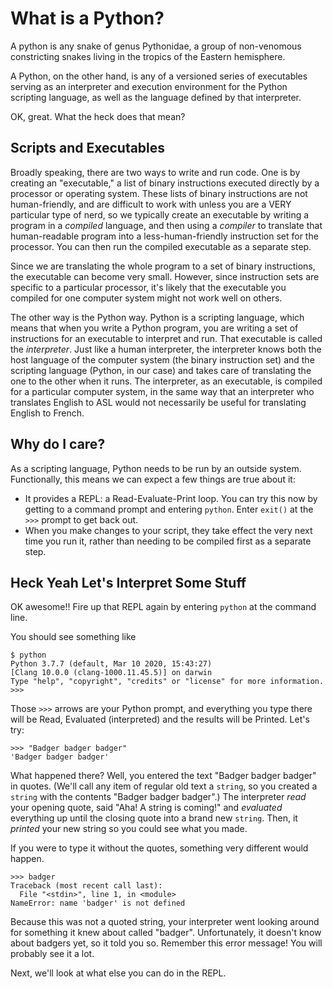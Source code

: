 # What is a Python?

A python is any snake of genus Pythonidae, a group of non-venomous constricting snakes living in the tropics of the Eastern hemisphere.

A Python, on the other hand, is any of a versioned series of executables serving as an interpreter and execution environment for the Python scripting language, as well as the language defined by that interpreter.

OK, great. What the heck does that mean?

## Scripts and Executables

Broadly speaking, there are two ways to write and run code. One is by creating an "executable," a list of binary instructions executed directly by a processor or operating system. These lists of binary instructions are not human-friendly, and are difficult to work with unless you are a VERY particular type of nerd, so we typically create an executable by writing a program in a *compiled* language, and then using a *compiler* to translate that human-readable program into a less-human-friendly instruction set for the processor. You can then run the compiled executable as a separate step.

Since we are translating the whole program to a set of binary instructions, the executable can become very small. However, since instruction sets are specific to a particular processor, it's likely that the executable you compiled for one computer system might not work well on others.

The other way is the Python way. Python is a scripting language, which means that when you write a Python program, you are writing a set of instructions for an executable to interpret and run. That executable is called the *interpreter*. Just like a human interpreter, the interpreter knows both the host language of the computer system (the binary instruction set) and the scripting language (Python, in our case) and takes care of translating the one to the other when it runs. The interpreter, as an executable, is compiled for a particular computer system, in the same way that an interpreter who translates English to ASL would not necessarily be useful for translating English to French.

## Why do I care?

As a scripting language, Python needs to be run by an outside system. Functionally, this means we can expect a few things are true about it:

* It provides a REPL: a Read-Evaluate-Print loop. You can try this now by getting to a command prompt and entering `python`. Enter `exit()` at the `>>>` prompt to get back out.
* When you make changes to your script, they take effect the very next time you run it, rather than needing to be compiled first as a separate step.

## Heck Yeah Let's Interpret Some Stuff

OK awesome!! Fire up that REPL again by entering `python` at the command line.

You should see something like

```
$ python
Python 3.7.7 (default, Mar 10 2020, 15:43:27) 
[Clang 10.0.0 (clang-1000.11.45.5)] on darwin
Type "help", "copyright", "credits" or "license" for more information.
>>>
```

Those `>>>` arrows are your Python prompt, and everything you type there will be Read, Evaluated (interpreted) and the results will be Printed. Let's try:

```
>>> "Badger badger badger"
'Badger badger badger'
```

What happened there? Well, you entered the text "Badger badger badger" in quotes. (We'll call any item of regular old text a `string`, so you created a `string` with the contents "Badger badger badger".) The interpreter *read* your opening quote, said "Aha! A string is coming!" and *evaluated* everything up until the closing quote into a brand new `string`. Then, it *printed* your new string so you could see what you made.

If you were to type it without the quotes, something very different would happen.

```
>>> badger
Traceback (most recent call last):
  File "<stdin>", line 1, in <module>
NameError: name 'badger' is not defined
```

Because this was not a quoted string, your interpreter went looking around for something it knew about called "badger". Unfortunately, it doesn't know about badgers yet, so it told you so. Remember this error message! You will probably see it a lot. 

Next, we'll look at what else you can do in the REPL.

